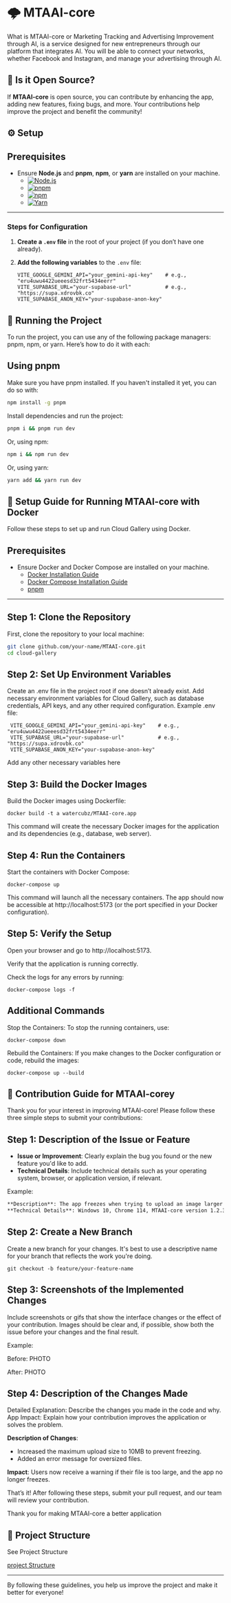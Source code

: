 # 🌩️ MTAAI-core

What is MTAAI-core or Marketing Tracking and Advertising Improvement through AI, is a service designed for new entrepreneurs through our platform that integrates AI. You will be able to connect your networks, whether Facebook and Instagram, and manage your advertising through AI.

## 📖 Is it Open Source?

If **MTAAI-core** is open source, you can contribute by enhancing the app, adding new features, fixing bugs, and more. Your contributions help improve the project and benefit the community!

## ⚙️ Setup

## Prerequisites

- Ensure **Node.js** and **pnpm**, **npm**, or **yarn** are installed on your machine.
  - [![Node.js](https://img.shields.io/badge/Node.js-43853D?logo=node.js&logoColor=white)](https://nodejs.org/)
  - [![pnpm](https://img.shields.io/badge/pnpm-000000?logo=pnpm&logoColor=white)](https://pnpm.io/)
  - [![npm](https://img.shields.io/badge/npm-CC3534?logo=npm&logoColor=white)](https://docs.npmjs.com/downloading-and-installing-node-js-and-npm)
  - [![Yarn](https://img.shields.io/badge/Yarn-2C8EBB?logo=yarn&logoColor=white)](https://classic.yarnpkg.com/en/docs/install/)

---

### Steps for Configuration

1. **Create a `.env` file** in the root of your project (if you don’t have one already).

2. **Add the following variables** to the `.env` file:

   ```env
   VITE_GOOGLE_GEMINI_API="your_gemini-api-key"    # e.g., "eru4uwu4422ueeesd32frt5434eerr"
   VITE_SUPABASE_URL="your-supabase-url"           # e.g., "https://supa.xdrovbk.co"
   VITE_SUPABASE_ANON_KEY="your-supabase-anon-key"
   ```

## 🚀 Running the Project

To run the project, you can use any of the following package managers: pnpm, npm, or yarn. Here’s how to do it with each:

## Using pnpm

Make sure you have pnpm installed. If you haven't installed it yet, you can do so with:

```bash
npm install -g pnpm
```

Install dependencies and run the project:

```bash
pnpm i && pnpm run dev
```

Or, using npm:

```bash
npm i && npm run dev
```

Or, using yarn:

```bash
yarn add && yarn run dev
```

## 🐳 Setup Guide for Running **MTAAI-core** with Docker

Follow these steps to set up and run Cloud Gallery using Docker.

## Prerequisites

- Ensure Docker and Docker Compose are installed on your machine.
  - [Docker Installation Guide](https://docs.docker.com/get-docker/)
  - [Docker Compose Installation Guide](https://docs.docker.com/compose/install/)
  - [pnpm](https://pnpm.io/)

---

## Step 1: Clone the Repository

First, clone the repository to your local machine:

```bash
git clone github.com/your-name/MTAAI-core.git
cd cloud-gallery
```

## Step 2: Set Up Environment Variables

Create an .env file in the project root if one doesn’t already exist.
Add necessary environment variables for Cloud Gallery, such as database credentials, API keys, and any other required configuration.
Example .env file:

```env
 VITE_GOOGLE_GEMINI_API="your_gemini-api-key"    # e.g., "eru4uwu4422ueeesd32frt5434eerr"
 VITE_SUPABASE_URL="your-supabase-url"           # e.g., "https://supa.xdrovbk.co"
 VITE_SUPABASE_ANON_KEY="your-supabase-anon-key"
```

Add any other necessary variables here

## Step 3: Build the Docker Images

Build the Docker images using Dockerfile:

```
docker build -t a watercubz/MTAAI-core.app
```

This command will create the necessary Docker images for the application and its dependencies (e.g., database, web server).

## Step 4: Run the Containers

Start the containers with Docker Compose:

```
docker-compose up
```

This command will launch all the necessary containers.
The app should now be accessible at http://localhost:5173 (or the port specified in your Docker configuration).

## Step 5: Verify the Setup

Open your browser and go to http://localhost:5173.

Verify that the application is running correctly.

Check the logs for any errors by running:

```
docker-compose logs -f
```

## Additional Commands

Stop the Containers: To stop the running containers, use:

```
docker-compose down
```

Rebuild the Containers: If you make changes to the Docker configuration or code, rebuild the images:

```
docker-compose up --build
```

## 🤝 Contribution Guide for **MTAAI-corey**

Thank you for your interest in improving MTAAI-core! Please follow these three simple steps to submit your contributions:

## Step 1: Description of the Issue or Feature

- **Issue or Improvement**: Clearly explain the bug you found or the new feature you'd like to add.
- **Technical Details**: Include technical details such as your operating system, browser, or application version, if relevant.

Example:

```markdown
**Description**: The app freezes when trying to upload an image larger than 5MB.
**Technical Details**: Windows 10, Chrome 114, MTAAI-core version 1.2.3.
```

## Step 2: Create a New Branch

Create a new branch for your changes. It's best to use a descriptive name for your branch that reflects the work you're doing.

```
git checkout -b feature/your-feature-name
```

## Step 3: Screenshots of the Implemented Changes

Include screenshots or gifs that show the interface changes or the effect of your contribution. Images should be clear and, if possible, show both the issue before your changes and the final result.

Example:

Before: PHOTO

After: PHOTO

## Step 4: Description of the Changes Made

Detailed Explanation: Describe the changes you made in the code and why.
App Impact: Explain how your contribution improves the application or solves the problem.

**Description of Changes**:

- Increased the maximum upload size to 10MB to prevent freezing.
- Added an error message for oversized files.

**Impact**: Users now receive a warning if their file is too large, and the app no longer freezes.

That’s it! After following these steps, submit your pull request, and our team will review your contribution.

Thank you for making MTAAI-core a better application

## 📁 Project Structure

See Project Structure

[project Structure](./ARCHITECTURE.md)

---

By following these guidelines, you help us improve the project and make it better for everyone!
